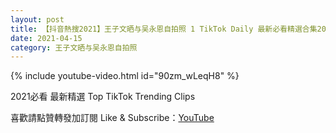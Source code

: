 ```yaml
---
layout: post
title: 【抖音熱搜2021】王子文晒与吴永恩自拍照 1 TikTok Daily 最新必看精選合集2021 04 15
date: 2021-04-15
category: 王子文晒与吴永恩自拍照
---
```


{% include youtube-video.html id="90zm_wLeqH8" %}

2021必看 最新精選 Top TikTok Trending Clips

喜歡請點贊轉發加訂閱 Like & Subscribe：[YouTube](https://www.youtube.com/channel/UCAoR7VcanIPd04uEq_GIylA/videos)

